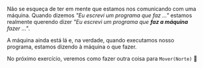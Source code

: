 Não se esqueça de ter em mente que estamos nos comunicando com uma máquina. Quando dizemos _"Eu escrevi um programa que faz ..."_ estamos realmente querendo dizer _"Eu escrevi um programa que **faz a máquina** fazer ..."_.

A máquina ainda está lá e, na verdade, quando executamos nosso programa, estamos dizendo à máquina o que fazer.

No próximo exercício, veremos como fazer outra coisa para `Mover(Norte)` :tada: